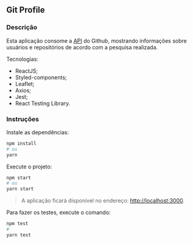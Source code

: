 ## Git Profile

### Descrição

Esta aplicação consome a [API](http://localhost:3000) do Github, mostrando informações sobre usuários e repositórios de acordo com a pesquisa realizada.

Tecnologias:

- ReactJS;
- Styled-components;
- Leaflet;
- Axios;
- Jest;
- React Testing Library.

### Instruções

Instale as dependências:

```bash
npm install
# ou
yarn
```

Execute o projeto:

```bash
npm start
# ou
yarn start
```

> A aplicação ficará disponível no endereço: [http://localhost:3000](http://localhost:4200).

Para fazer os testes, execute o comando:

```bash
npm test
#
yarn test
```
